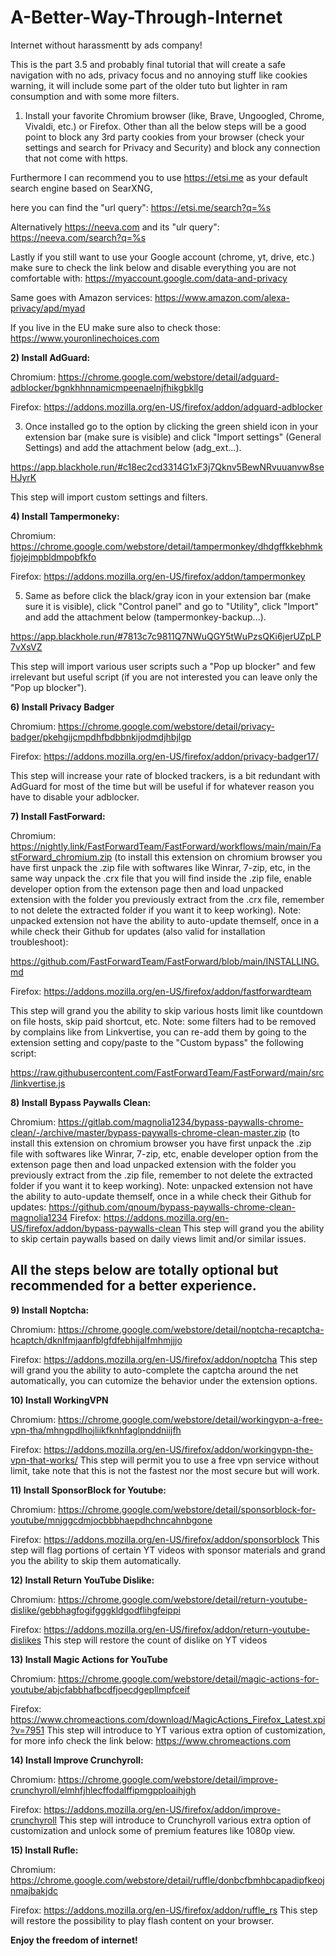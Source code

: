 # A-Better-Way-Through-Internet
Internet without harassmentt by ads company!


This is the part 3.5 and probably final tutorial that will create a safe navigation with no ads, privacy focus and no annoying stuff like cookies warning, it will include some part of the older tuto but lighter in ram consumption and with some more filters.

1) Install your favorite Chromium browser (like, Brave, Ungoogled, Chrome, Vivaldi, etc.) or Firefox.
Other than all the below steps will be a good point to block any 3rd party cookies from your browser (check your settings and search for Privacy and Security) and block any connection that not come with https.

Furthermore I can recommend you to use https://etsi.me as your default search engine based on SearXNG, 

here you can find the "url query": https://etsi.me/search?q=%s

Alternatively https://neeva.com and its "ulr query": https://neeva.com/search?q=%s

Lastly if you still want to use your Google account (chrome, yt, drive, etc.) make sure to check the link below and disable everything you are not comfortable with:
https://myaccount.google.com/data-and-privacy

Same goes with Amazon services:
https://www.amazon.com/alexa-privacy/apd/myad

If you live in the EU make sure also to check those:
https://www.youronlinechoices.com


**2) Install AdGuard:**

Chromium: https://chrome.google.com/webstore/detail/adguard-adblocker/bgnkhhnnamicmpeenaelnjfhikgbkllg

Firefox: https://addons.mozilla.org/en-US/firefox/addon/adguard-adblocker

3) Once installed go to the option by clicking the green shield icon in your extension bar (make sure is visible) and click "Import settings" (General Settings) and add the attachment below (adg_ext...).

https://app.blackhole.run/#c18ec2cd3314G1xF3j7Qknv5BewNRvuuanvw8seHJyrK

This step will import custom settings and filters.


**4) Install Tampermoneky:**

Chromium: https://chrome.google.com/webstore/detail/tampermonkey/dhdgffkkebhmkfjojejmpbldmpobfkfo

Firefox: https://addons.mozilla.org/en-US/firefox/addon/tampermonkey

5) Same as before click the black/gray icon in your extension bar (make sure it is visible), click "Control panel" and go to "Utility", click "Import" and add the attachment below (tampermonkey-backup...).

https://app.blackhole.run/#7813c7c9811Q7NWuQGY5tWuPzsQKi6jerUZpLP7vXsVZ

This step will import various user scripts such a "Pop up blocker" and few irrelevant but useful script (if you are not interested you can leave only the "Pop up blocker").

**6) Install Privacy Badger**

Chromium: https://chrome.google.com/webstore/detail/privacy-badger/pkehgijcmpdhfbdbbnkijodmdjhbjlgp

Firefox: https://addons.mozilla.org/en-US/firefox/addon/privacy-badger17/

This step will increase your rate of blocked trackers, is a bit redundant with AdGuard for most of the time but will be useful if for whatever reason you have to disable your adblocker.


**7) Install FastForward:**

Chromium: https://nightly.link/FastForwardTeam/FastForward/workflows/main/main/FastForward_chromium.zip
(to install this extension on chromium browser you have first unpack the .zip file with softwares like Winrar, 7-zip, etc, in the same way unpack the .crx file that you will find inside the .zip file, enable developer option from the extenson page then and load unpacked extension with the folder you previously extract from the .crx file, remember to not delete the extracted folder if you want it to keep working).
Note: unpacked extension not have the ability to auto-update themself, once in a while check their Github for updates (also valid for installation troubleshoot):

https://github.com/FastForwardTeam/FastForward/blob/main/INSTALLING.md

Firefox: https://addons.mozilla.org/en-US/firefox/addon/fastforwardteam

This step will grand you the ability to skip various hosts limit like countdown on file hosts, skip paid shortcut, etc.
Note: some filters had to be removed by complains like from Linkvertise, you can re-add them by going to the extension setting and copy/paste to the "Custom bypass" the following script:

https://raw.githubusercontent.com/FastForwardTeam/FastForward/main/src/linkvertise.js


**8) Install Bypass Paywalls Clean:**

Chromium: https://gitlab.com/magnolia1234/bypass-paywalls-chrome-clean/-/archive/master/bypass-paywalls-chrome-clean-master.zip
(to install this extension on chromium browser you have first unpack the .zip file with softwares like Winrar, 7-zip, etc, enable developer option from the extenson page then and load unpacked extension with the folder you previously extract from the .zip file, remember to not delete the extracted folder if you want it to keep working).
Note: unpacked extension not have the ability to auto-update themself, once in a while check their Github for updates:
https://github.com/qnoum/bypass-paywalls-chrome-clean-magnolia1234
Firefox: https://addons.mozilla.org/en-US/firefox/addon/bypass-paywalls-clean
This step will grand you the ability to skip certain paywalls based on daily views limit and/or similar issues.


All the steps below are totally optional but recommended for a better experience.
-

**9) Install Noptcha:**

Chromium: https://chrome.google.com/webstore/detail/noptcha-recaptcha-hcaptch/dknlfmjaanfblgfdfebhijalfmhmjjjo

Firefox: https://addons.mozilla.org/en-US/firefox/addon/noptcha
This step will grand you the ability to auto-complete the captcha around the net automatically, you can cutomize the behavior under the extension options.


**10) Install WorkingVPN**

Chromium: https://chrome.google.com/webstore/detail/workingvpn-a-free-vpn-tha/mhngpdlhojliikfknhfaglpnddniijfh

Firefox: https://addons.mozilla.org/en-US/firefox/addon/workingvpn-the-vpn-that-works/
This step will permit you to use a free vpn service without limit, take note that this is not the fastest nor the most secure but will work.

**11) Install SponsorBlock for Youtube:**


Chromium: https://chrome.google.com/webstore/detail/sponsorblock-for-youtube/mnjggcdmjocbbbhaepdhchncahnbgone

Firefox: https://addons.mozilla.org/en-US/firefox/addon/sponsorblock
This step will flag portions of certain YT videos with sponsor materials and grand you the ability to skip them automatically.


**12) Install Return YouTube Dislike:**


Chromium: https://chrome.google.com/webstore/detail/return-youtube-dislike/gebbhagfogifgggkldgodflihgfeippi

Firefox: https://addons.mozilla.org/en-US/firefox/addon/return-youtube-dislikes
This step will restore the count of dislike on YT videos


**13) Install Magic Actions for YouTube**

Chromium: https://chrome.google.com/webstore/detail/magic-actions-for-youtube/abjcfabbhafbcdfjoecdgepllmpfceif

Firefox: https://www.chromeactions.com/download/MagicActions_Firefox_Latest.xpi?v=7951
This step will introduce to YT various extra option of customization, for more info check the link below:
https://www.chromeactions.com


**14) Install Improve Crunchyroll:**

Chromium: https://chrome.google.com/webstore/detail/improve-crunchyroll/elmhfjhlecffodalffipmgpploaihjgh

Firefox: https://addons.mozilla.org/en-US/firefox/addon/improve-crunchyroll
This step will introduce to Crunchyroll various extra option of customization and unlock some of premium features like 1080p view.


**15) Install Rufle:**

Chromium: https://chrome.google.com/webstore/detail/ruffle/donbcfbmhbcapadipfkeojnmajbakjdc

Firefox: https://addons.mozilla.org/en-US/firefox/addon/ruffle_rs
This step will restore the possibility to play flash content on your browser.


**Enjoy the freedom of internet!**
